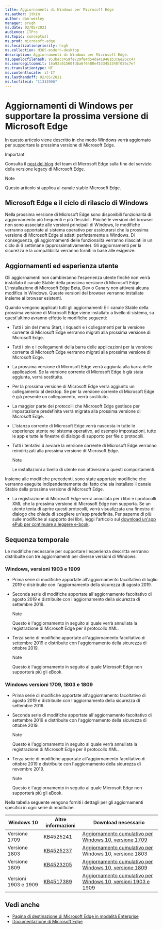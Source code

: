 ```yaml
---
title: Aggiornamenti di Windows per Microsoft Edge
ms.author: jtkim
author: dan-wesley
manager: srugh
ms.date: 02/05/2021
audience: ITPro
ms.topic: conceptual
ms.prod: microsoft-edge
ms.localizationpriority: high
ms.collection: M365-modern-desktop
description: Aggiornamenti di Windows per Microsoft Edge.
ms.openlocfilehash: 953becc459fe729f84d54da419481b3c6e26cc47
ms.sourcegitcommit: 16a92a51560fdba6f6480e4533453348f026c7ef
ms.translationtype: HT
ms.contentlocale: it-IT
ms.lasthandoff: 02/05/2021
ms.locfileid: "11313906"
---
```

# Aggiornamenti di Windows per supportare la prossima versione di Microsoft Edge

In questo articolo viene descritto in che modo Windows verrà aggiornato per supportare la prossima versione di Microsoft Edge.

> [!IMPORTANT]
> Consulta il [post del blog](https://aka.ms/EdgeLegacyEOS) del team di Microsoft Edge sulla fine del servizio della versione legacy di Microsoft Edge.

> [!NOTE]
> Questo articolo si applica al canale stable Microsoft Edge.

## Microsoft Edge e il ciclo di rilascio di Windows

Nella prossima versione di Microsoft Edge sono disponibili funzionalità di aggiornamento più frequenti e più flessibili. Poiché le versioni del browser non sono associate alle versioni principali di Windows, le modifiche verranno apportate al sistema operativo per assicurarsi che la prossima versione di Microsoft Edge si adatti perfettamente a Windows. Di conseguenza, gli aggiornamenti delle funzionalità verranno rilasciati in un ciclo di 6 settimane (approssimativamente). Gli aggiornamenti per la sicurezza e la compatibilità verranno forniti in base alle esigenze.

## Aggiornamenti ed esperienza utente

Gli aggiornamenti non cambieranno l'esperienza utente finché non verrà installato il canale Stable della prossima versione di Microsoft Edge. L'installazione di Microsoft Edge Beta, Dev o Canary non attiverà alcuna modifica in Windows. Queste versioni del browser verranno installate insieme ai browser esistenti.

Quando vengono applicati tutti gli aggiornamenti E il canale Stable della prossima versione di Microsoft Edge viene installato a livello di sistema, su quest'ultimo avranno effetto le modifiche seguenti:

- Tutti i pin del menu Start, i riquadri e i collegamenti per la versione corrente di Microsoft Edge verranno migrati alla prossima versione di Microsoft Edge.
- Tutti i pin e i collegamenti della barra delle applicazioni per la versione corrente di Microsoft Edge verranno migrati alla prossima versione di Microsoft Edge.
- La prossima versione di Microsoft Edge verrà aggiunta alla barra delle applicazioni. Se la versione corrente di Microsoft Edge è già stata aggiunta, verrà sostituita.
- Per la prossima versione di Microsoft Edge verrà aggiunto un collegamento al desktop. Se per la versione corrente di Microsoft Edge è già presente un collegamento, verrà sostituito.
- La maggior parte dei protocolli che Microsoft Edge gestisce per impostazione predefinita verrà migrata alla prossima versione di Microsoft Edge.
- L'istanza corrente di Microsoft Edge verrà nascosta in tutte le esperienze utente nel sistema operativo, ad esempio impostazioni, tutte le app e tutte le finestre di dialogo di supporto per file o protocolli.
- Tutti i tentativi d avviare la versione corrente di Microsoft Edge verranno reindirizzati alla prossima versione di Microsoft Edge.

  > [!NOTE]
  > Le installazioni a livello di utente non attiveranno questi comportamenti.

Insieme alle modifiche precedenti, sono state apportate modifiche che verranno eseguite indipendentemente dal fatto che sia installato il canale Stable della prossima versione di Microsoft Edge.

- La registrazione di Microsoft Edge verrà annullata per i libri e i protocolli XML che la prossima versione di Microsoft Edge non supporta. Se un utente tenta di aprire questi protocolli, verrà visualizzata una finestra di dialogo che chiede di scegliere un'app predefinita. Per saperne di più sulle modifiche al supporto dei libri, leggi l'articolo sul [download un'app ePub per continuare a leggere e-book](https://nam06.safelinks.protection.outlook.com/?url=https%3A%2F%2Fsupport.microsoft.com%2Fhelp%2F4517840&data=02%7C01%7Cv-danwes%40microsoft.com%7Cc9f8571b880549c30fcf08d72be5eaf9%7C72f988bf86f141af91ab2d7cd011db47%7C1%7C0%7C637026138803983526&sdata=qtb3DvVZQ6H%2FFXnBievkl%2B%2BngAQXwl340PcH8kRc3y4%3D&reserved=0).

## Sequenza temporale

Le modifiche necessarie per supportare l'esperienza descritta verranno distribuite con tre aggiornamenti per diverse versioni di Windows.

### Windows, versioni 1903 e 1909

- Prima serie di modifiche apportate all'aggiornamento facoltativo di luglio 2019 e distribuite con l'aggiornamento della sicurezza di agosto 2019.
- Seconda serie di modifiche apportate all'aggiornamento facoltativo di agosto 2019 e distribuite con l'aggiornamento della sicurezza di settembre 2019.

  > [!NOTE]
  > Questo è l'aggiornamento in seguito al quale verrà annullata la registrazione di Microsoft Edge per il protocollo XML.

- Terza serie di modifiche apportate all'aggiornamento facoltativo di settembre 2019 e distribuite con l'aggiornamento della sicurezza di ottobre 2019.

  > [!NOTE]
  > Questo è l'aggiornamento in seguito al quale Microsoft Edge non supporterà più gli eBook.

### Windows versioni 1709, 1803 e 1809

- Prima serie di modifiche apportate all'aggiornamento facoltativo di agosto 2019 e distribuite con l'aggiornamento della sicurezza di settembre 2019.
- Seconda serie di modifiche apportate all'aggiornamento facoltativo di settembre 2019 e distribuite con l'aggiornamento della sicurezza di ottobre 2019.

  > [!NOTE]
  > Questo è l'aggiornamento in seguito al quale verrà annullata la registrazione di Microsoft Edge per il protocollo XML.

- Terza serie di modifiche apportate all'aggiornamento facoltativo di ottobre 2019 e distribuite con l'aggiornamento della sicurezza di novembre 2019.

  > [!NOTE]
  > Questo è l'aggiornamento in seguito al quale Microsoft Edge non supporterà più gli eBook.

Nella tabella seguente vengono forniti i dettagli per gli aggiornamenti specifici in ogni serie di modifiche.

| Windows 10 | Altre informazioni | Download necessario |
|--|--|--|
| Versione 1709 | [KB4525241](https://support.microsoft.com/help/4525241/windows-10-update-kb4525241) | [Aggiornamento cumulativo per Windows 10, versione 1709](https://www.catalog.update.microsoft.com/Search.aspx?q=4525241) |
| Versione 1803  | [KB4525237](https://support.microsoft.com/help/4525237/windows-10-update-kb4525237) | [Aggiornamento cumulativo per Windows 10, versione 1803](https://www.catalog.update.microsoft.com/Search.aspx?q=KB4525237) |
| Versione 1809  | [KB4523205](https://support.microsoft.com/help/4523205/windows-10-update-kb4523205) | [Aggiornamento cumulativo per Windows 10, versione 1809](https://www.catalog.update.microsoft.com/Search.aspx?q=4523205) |
| Versioni 1903 e 1909 |[KB4517389](https://support.microsoft.com/help/4517389/windows-10-update-kb4517389)  | [Aggiornamento cumulativo per Windows 10, versioni 1903 e 1909](https://www.catalog.update.microsoft.com/Search.aspx?q=4517389) |

## Vedi anche

- [Pagina di destinazione di Microsoft Edge in modalità Enterprise](https://aka.ms/EdgeEnterprise)
- [Documentazione di Microsoft Edge](https://docs.microsoft.com/DeployEdge/)
